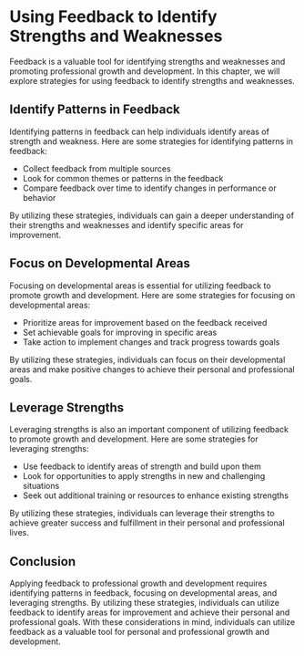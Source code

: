 Using Feedback to Identify Strengths and Weaknesses
========================================================================================================================

Feedback is a valuable tool for identifying strengths and weaknesses and promoting professional growth and development. In this chapter, we will explore strategies for using feedback to identify strengths and weaknesses.

Identify Patterns in Feedback
-----------------------------

Identifying patterns in feedback can help individuals identify areas of strength and weakness. Here are some strategies for identifying patterns in feedback:

* Collect feedback from multiple sources
* Look for common themes or patterns in the feedback
* Compare feedback over time to identify changes in performance or behavior

By utilizing these strategies, individuals can gain a deeper understanding of their strengths and weaknesses and identify specific areas for improvement.

Focus on Developmental Areas
----------------------------

Focusing on developmental areas is essential for utilizing feedback to promote growth and development. Here are some strategies for focusing on developmental areas:

* Prioritize areas for improvement based on the feedback received
* Set achievable goals for improving in specific areas
* Take action to implement changes and track progress towards goals

By utilizing these strategies, individuals can focus on their developmental areas and make positive changes to achieve their personal and professional goals.

Leverage Strengths
------------------

Leveraging strengths is also an important component of utilizing feedback to promote growth and development. Here are some strategies for leveraging strengths:

* Use feedback to identify areas of strength and build upon them
* Look for opportunities to apply strengths in new and challenging situations
* Seek out additional training or resources to enhance existing strengths

By utilizing these strategies, individuals can leverage their strengths to achieve greater success and fulfillment in their personal and professional lives.

Conclusion
----------

Applying feedback to professional growth and development requires identifying patterns in feedback, focusing on developmental areas, and leveraging strengths. By utilizing these strategies, individuals can utilize feedback to identify areas for improvement and achieve their personal and professional goals. With these considerations in mind, individuals can utilize feedback as a valuable tool for personal and professional growth and development.
